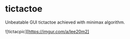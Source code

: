 # tictactoe
Unbeatable GUI tictactoe achieved with minimax algorithm. 

![tictacpic][https://imgur.com/a/lee20m2]
